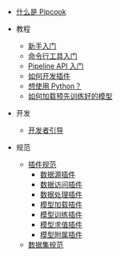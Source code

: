 - [什么是 Pipcook](README.md)

- 教程

  - [新手入门](./tutorials/get-started.md)
  - [命令行工具入门](./tutorials/get-started-with-cli.md)
  - [Pipeline API 入门](./tutorials/get-started-with-pipeline-api)
  - [如何开发插件](./tutorials/how-to-develop-a-plugin.md)
  - [想使用 Python？](./tutorials/want-to-use-python.md)
  - [如何加载预先训练好的模型](./tutorials/load-a-pre-trained-model-in-pipcook)

- 开发

  - [开发者引导](./tutorials/developer-guide.md)

- 规范

  - [插件规范](./spec/plugin.md)
    - [数据源插件](./spec/plugin/0-data-collect.md)
    - [数据访问插件](./spec/plugin/1-data-access.md)
    - [数据处理插件](./spec/plugin/2-data-process.md)
    - [模型加载插件](./spec/plugin/3-model-load.md)
    - [模型训练插件](./spec/plugin/4-model-train.md)
    - [模型求值插件](./spec/plugin/5-model-evaluate.md)
    - [模型附属插件](./spec/plugin/6-model-deploy.md)
  - [数据集规范](./spec/dataset.md)
